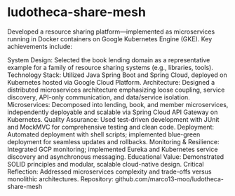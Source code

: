 # ludotheca-share-mesh

Developed a resource sharing platform—implemented as microservices running in Docker containers on Google Kubernetes Engine (GKE). Key achievements include:

System Design: Selected the book lending domain as a representative example for a family of resource sharing systems (e.g., libraries, tools).
Technology Stack: Utilized Java Spring Boot and Spring Cloud, deployed on Kubernetes hosted via Google Cloud Platform.
Architecture: Designed a distributed microservices architecture emphasizing loose coupling, service discovery, API-only communication, and data/service isolation.
Microservices: Decomposed into lending, book, and member microservices, independently deployable and scalable via Spring Cloud API Gateway on Kubernetes.
Quality Assurance: Used test-driven development with JUnit and MockMVC for comprehensive testing and clean code.
Deployment: Automated deployment with shell scripts; implemented blue-green deployment for seamless updates and rollbacks.
Monitoring & Resilience: Integrated GCP monitoring; implemented Eureka and Kubernetes service discovery and asynchronous messaging.
Educational Value: Demonstrated SOLID principles and modular, scalable cloud-native design.
Critical Reflection: Addressed microservices complexity and trade-offs versus monolithic architectures.
Repository: github.com/marco13-moo/ludotheca-share-mesh
